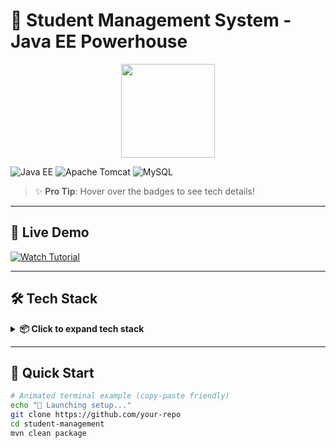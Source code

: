# 🚀 Student Management System - Java EE Powerhouse 

<div align="center">
  <img src="https://media.giphy.com/media/v1.Y2lkPTc5MGI3NjExcWJmY2R0b3F5dWJ6eGJicnR4eWZ5Z2RlY3R5eGZ6dGJ1bmQ1eWZqZyZlcD12MV9pbnRlcm5hbF9naWZfYnlfaWQmY3Q9cw/26tn33aiTi1jkl6H6/giphy.gif" width="150">
</div>

![Java EE](https://img.shields.io/badge/Java_EE-FF9900?style=for-the-badge&logo=oracle&logoColor=white)
![Apache Tomcat](https://img.shields.io/badge/Apache_Tomcat-F8DC75?style=for-the-badge&logo=apache-tomcat&logoColor=black)
![MySQL](https://img.shields.io/badge/MySQL-4479A1?style=for-the-badge&logo=mysql&logoColor=white)

> ✨ **Pro Tip**: Hover over the badges to see tech details!

---

## 🎥 Live Demo 
[![Watch Tutorial](https://img.shields.io/badge/▶_Watch_Video-DD0031?style=for-the-badge&logo=youtube&logoColor=white)](https://youtu.be/wPW06WbXG68)

---

## 🛠️ Tech Stack
<details>
  <summary><b>📦 Click to expand tech stack</b></summary>
  
  | Layer        | Technologies                          |
  |--------------|---------------------------------------|
  | **Frontend** | ![JSP](https://img.shields.io/badge/JSP-FF6C37?style=flat-square) ![Bootstrap](https://img.shields.io/badge/Bootstrap-7952B3?style=flat-square) |
  | **Backend**  | ![Servlets](https://img.shields.io/badge/Servlets-ED8B00?style=flat-square) ![JDBC](https://img.shields.io/badge/JDBC-007396?style=flat-square) |
  | **Database** | ![MySQL](https://img.shields.io/badge/MySQL-4479A1?style=flat-square) ![HikariCP](https://img.shields.io/badge/HikariCP-FF6C37?style=flat-square) |
</details>

---

## 🚀 Quick Start
```bash
# Animated terminal example (copy-paste friendly)
echo "🚀 Launching setup..."
git clone https://github.com/your-repo
cd student-management
mvn clean package
